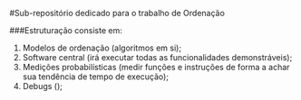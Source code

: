 #Sub-repositório dedicado para o trabalho de Ordenação

###Estruturação consiste em:

1. Modelos de ordenação (algoritmos em si);
2. Software central (irá executar todas as funcionalidades demonstráveis);
3. Medições probabilísticas (medir funções e instruções de forma a achar sua tendência de tempo de execução);
4. Debugs ();